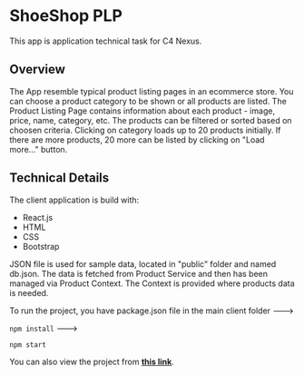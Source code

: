 # ShoeShop PLP

This app is application technical task for C4 Nexus.

## Overview
The App resemble typical product listing pages in an ecommerce store. You can choose a product category to be shown or all products are listed.
The Product Listing Page contains information about each product - image, price, name, category, etc.
The products can be filtered or sorted based on choosen criteria. 
Clicking on category loads up to 20 products initially. If there are more products, 20 more can be listed by clicking on "Load more..." button.

## Technical Details

The client application is build with: 

- React.js
- HTML
- CSS
- Bootstrap

JSON file is used for sample data, located in "public" folder and named db.json. The data is fetched from Product Service and then has been managed via Product Context. The Context is provided where products data is needed.
 
To run the project, you have package.json file in the main client folder --->

``npm install``  --->

``npm start``

You can also view the project from **[this link](https://c4-nexus-task.vercel.app/)**.